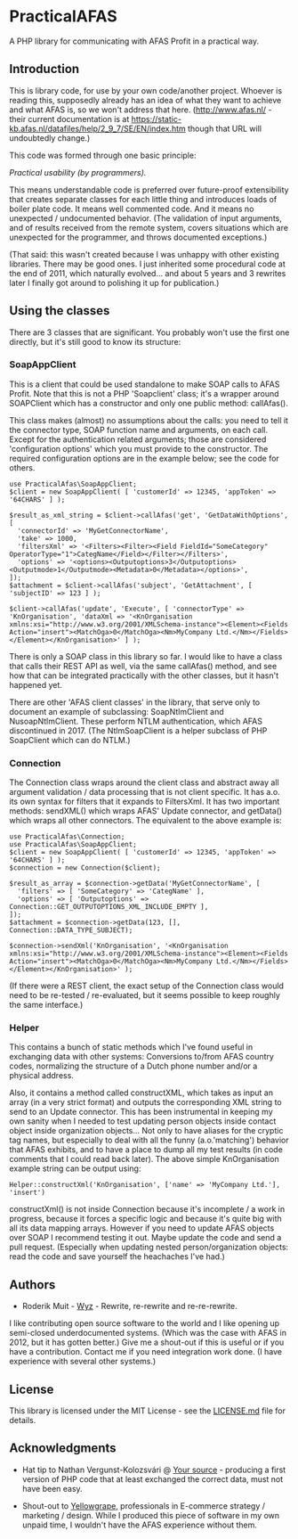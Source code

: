 # PracticalAFAS

A PHP library for communicating with AFAS Profit in a practical way.

## Introduction

This is library code, for use by your own code/another project. Whoever is
reading this, supposedly already has an idea of what they want to achieve and
what AFAS is, so we won't address that here. (http://www.afas.nl/ - their
current documentation is at https://static-kb.afas.nl/datafiles/help/2_9_7/SE/EN/index.htm
though that URL will undoubtedly change.)

This code was formed through one basic principle:

_Practical usability (by programmers)._

This means understandable code is preferred over future-proof extensibility that
creates separate classes for each little thing and introduces loads of boiler
plate code. It means well commented code. And it means no unexpected /
undocumented behavior. (The validation of input arguments, and of results
received from the remote system, covers situations which are unexpected for the
programmer, and throws documented exceptions.)

(That said: this wasn't created because I was unhappy with other existing
libraries. There may be good ones. I just inherited some procedural code at the
end of 2011, which naturally evolved... and about 5 years and 3 rewrites later I
finally got around to polishing it up for publication.)

## Using the classes

There are 3 classes that are significant. You probably won't use the first one
directly, but it's still good to know its structure:

### SoapAppClient

This is a client that could be used standalone to make SOAP calls to AFAS
Profit. Note that this is not a PHP 'Soapclient' class; it's a wrapper around
SOAPClient which has a constructor and only one public method: callAfas().

This class makes (almost) no assumptions about the calls: you need to tell it
the connector type, SOAP function name and arguments, on each call. Except for
the authentication related arguments; those are considered 'configuration
options' which you must provide to the constructor. The required configuration
options are in the example below; see the code for others.

```
use PracticalAfas\SoapAppClient;
$client = new SoapAppClient( [ 'customerId' => 12345, 'appToken' => '64CHARS' ] );

$result_as_xml_string = $client->callAfas('get', 'GetDataWithOptions', [
  'connectorId' => 'MyGetConnectorName',
  'take' => 1000,
  'filtersXml' => '<Filters><Filter><Field FieldId="SomeCategory" OperatorType="1">CategName</Field></Filter></Filters>',
  'options' => '<options><Outputoptions>3</Outputoptions><Outputmode>1</Outputmode><Metadata>0</Metadata></options>',
]);
$attachment = $client->callAfas('subject', 'GetAttachment', [ 'subjectID' => 123 ] );

$client->callAfas('update', 'Execute', [ 'connectorType' => 'KnOrganisation', 'dataXml => '<KnOrganisation xmlns:xsi="http://www.w3.org/2001/XMLSchema-instance"><Element><Fields Action="insert"><MatchOga>0</MatchOga><Nm>MyCompany Ltd.</Nm></Fields></Element></KnOrganisation>' ] );
```

There is only a SOAP class in this library so far. I would like to have a class
that calls their REST API as well, via the same callAfas() method, and see how
that can be integrated practically with the other classes, but it hasn't
happened yet.

There are other 'AFAS client classes' in the library, that serve only to
document an example of subclassing: SoapNtlmClient and NusoapNtlmClient. These
perform NTLM authentication, which AFAS discontinued in 2017. (The
NtlmSoapClient is a helper subclass of PHP SoapClient which can do NTLM.)

### Connection

The Connection class wraps around the client class and abstract away all
argument validation / data processing that is not client specific. It has a.o.
its own syntax for filters that it expands to FiltersXml. It has two important
methods: sendXML() which wraps AFAS' Update connector, and getData() which wraps
all other connectors. The equivalent to the above example is:

```
use PracticalAfas\Connection;
use PracticalAfas\SoapAppClient;
$client = new SoapAppClient( [ 'customerId' => 12345, 'appToken' => '64CHARS' ] );
$connection = new Connection($client);

$result_as_array = $connection->getData('MyGetConnectorName', [
  'filters' => [ 'SomeCategory' => 'CategName' ],
  'options' => [ 'Outputoptions' => Connection::GET_OUTPUTOPTIONS_XML_INCLUDE_EMPTY ],
]);
$attachment = $connection->getData(123, [], Connection::DATA_TYPE_SUBJECT);

$connection->sendXml('KnOrganisation', '<KnOrganisation xmlns:xsi="http://www.w3.org/2001/XMLSchema-instance"><Element><Fields Action="insert"><MatchOga>0</MatchOga><Nm>MyCompany Ltd.</Nm></Fields></Element></KnOrganisation>' );
```

(If there were a REST client, the exact setup of the Connection class would need
to be re-tested / re-evaluated, but it seems possible to keep roughly the same
interface.)

### Helper

This contains a bunch of static methods which I've found useful in exchanging
data with other systems: Conversions to/from AFAS country codes, normalizing the
structure of a Dutch phone number and/or a physical address.

Also, it contains a method called constructXML, which takes as input an array
(in a very strict format) and outputs the corresponding XML string to send to an
Update connector. This has been instrumental in keeping my own sanity when I
needed to test updating person objects inside contact object inside organization
objects... Not only to have aliases for the cryptic tag names, but especially to
deal with all the funny (a.o.'matching') behavior that AFAS exhibits, and to
have a place to dump all my test results (in code comments that I could read
back later). The above simple KnOrganisation example string can be output using:
```
Helper::constructXml('KnOrganisation', ['name' => 'MyCompany Ltd.'], 'insert')
```
constructXml() is not inside Connection because it's incomplete / a work in
progress, because it forces a specific logic and because it's quite big with all
its data mapping arrays. However if you need to update AFAS objects over SOAP I
recommend testing it out. Maybe update the code and send a pull request.
(Especially when updating nested person/organization objects: read the code and
save yourself the heachaches I've had.)

## Authors

* Roderik Muit - [Wyz](https://wyz.biz/) - Rewrite, re-rewrite and re-re-rewrite.

I like contributing open source software to the world and I like opening up
semi-closed underdocumented systems. (Which was the case with AFAS in 2012, but
it has gotten better.) Give me a shout-out if this is useful or if you have a
contribution. Contact me if you need integration work done. (I have experience
with several other systems.)

## License

This library is licensed under the MIT License - see the
[LICENSE.md](LICENSE.md) file for details.

## Acknowledgments

* Hat tip to Nathan Vergunst-Kolozsvári @ [Your source](http://www.your-source.nl/) -
  producing a first version of PHP code that at least exchanged the correct
  data, must not have been easy.

* Shout-out to [Yellowgrape](http://www.yellowgrape.nl/), professionals in
  E-commerce strategy / marketing / design. While I produced this piece of
  software in my own unpaid time, I wouldn't have the AFAS experience without them.

